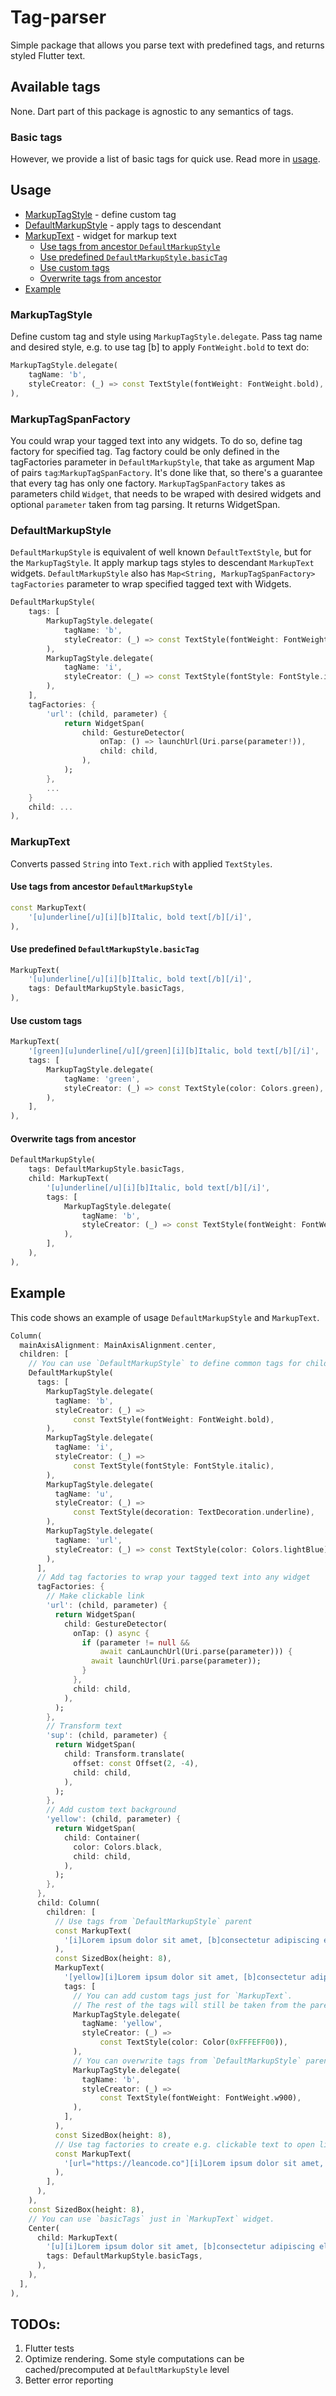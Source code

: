 # Tag-parser

Simple package that allows you parse text with predefined tags, and returns styled Flutter text.

## Available tags

None. Dart part of this package is agnostic to any semantics of tags.

### Basic tags

However, we provide a list of basic tags for quick use. Read more in [usage](#usage).

## Usage

* [MarkupTagStyle](#markuptagstyle) - define custom tag
* [DefaultMarkupStyle](#defaultmarkupstyle) - apply tags to descendant
* [MarkupText](#markuptext) - widget for markup text
  * [Use tags from ancestor `DefaultMarkupStyle`](#use-tags-from-ancestor-defaultmarkupstyle)
  * [Use predefined `DefaultMarkupStyle.basicTag`](#use-predefined-defaultmarkupstylebasictag)
  * [Use custom tags](#use-custom-tags)
  * [Overwrite tags from ancestor](#overwrite-tags-from-ancestor)
* [Example](#example) 

### MarkupTagStyle

Define custom tag and style using `MarkupTagStyle.delegate`. Pass tag name and desired style, e.g. to use tag [b] to apply `FontWeight.bold` to text do:

```dart
MarkupTagStyle.delegate(
    tagName: 'b',
    styleCreator: (_) => const TextStyle(fontWeight: FontWeight.bold),
),
```

### MarkupTagSpanFactory

You could wrap your tagged text into any widgets. To do so, define tag factory for specified tag. Tag factory could be only defined in the tagFactories parameter in `DefaultMarkupStyle`, that take as argument Map of pairs `tag`:`MarkupTagSpanFactory`. It's done like that, so there's a guarantee that every tag has only one factory.
`MarkupTagSpanFactory` takes as parameters child `Widget`, that needs to be wraped with desired widgets and optional `parameter` taken from tag parsing.
It returns WidgetSpan.

### DefaultMarkupStyle

`DefaultMarkupStyle` is equivalent of well known `DefaultTextStyle`, but for the `MarkupTagStyle`. It apply markup tags styles to descendant `MarkupText` widgets. 
`DefaultMarkupStyle` also has `Map<String, MarkupTagSpanFactory> tagFactories` parameter to wrap specified tagged text with Widgets.

```dart
DefaultMarkupStyle(
    tags: [
        MarkupTagStyle.delegate(
            tagName: 'b',
            styleCreator: (_) => const TextStyle(fontWeight: FontWeight.bold),
        ),
        MarkupTagStyle.delegate(
            tagName: 'i',
            styleCreator: (_) => const TextStyle(fontStyle: FontStyle.italic),
        ),
    ],
    tagFactories: {
        'url': (child, parameter) {
            return WidgetSpan(
                child: GestureDetector(
                    onTap: () => launchUrl(Uri.parse(parameter!)),
                    child: child,
                ),
            );
        },
        ...
    }
    child: ...
),
```

### MarkupText

Converts passed `String` into `Text.rich` with applied `TextStyles`.

#### Use tags from ancestor `DefaultMarkupStyle`

```dart 
const MarkupText(
    '[u]underline[/u][i][b]Italic, bold text[/b][/i]',
),
```

#### Use predefined `DefaultMarkupStyle.basicTag`  

```dart 
MarkupText(
    '[u]underline[/u][i][b]Italic, bold text[/b][/i]',
    tags: DefaultMarkupStyle.basicTags,
),
```

#### Use custom tags

```dart 
MarkupText(
    '[green][u]underline[/u][/green][i][b]Italic, bold text[/b][/i]',
    tags: [
        MarkupTagStyle.delegate(
            tagName: 'green',
            styleCreator: (_) => const TextStyle(color: Colors.green),
        ),
    ],
),
```

#### Overwrite tags from ancestor
  
```dart 
DefaultMarkupStyle(
    tags: DefaultMarkupStyle.basicTags,
    child: MarkupText(
        '[u]underline[/u][i][b]Italic, bold text[/b][/i]',
        tags: [
            MarkupTagStyle.delegate(
                tagName: 'b',
                styleCreator: (_) => const TextStyle(fontWeight: FontWeight.w900),
            ),
        ],
    ),
),
```

## Example

This code shows an example of usage `DefaultMarkupStyle` and `MarkupText`.

```dart
Column(
  mainAxisAlignment: MainAxisAlignment.center,
  children: [
    // You can use `DefaultMarkupStyle` to define common tags for children.
    DefaultMarkupStyle(
      tags: [
        MarkupTagStyle.delegate(
          tagName: 'b',
          styleCreator: (_) =>
              const TextStyle(fontWeight: FontWeight.bold),
        ),
        MarkupTagStyle.delegate(
          tagName: 'i',
          styleCreator: (_) =>
              const TextStyle(fontStyle: FontStyle.italic),
        ),
        MarkupTagStyle.delegate(
          tagName: 'u',
          styleCreator: (_) =>
              const TextStyle(decoration: TextDecoration.underline),
        ),
        MarkupTagStyle.delegate(
          tagName: 'url',
          styleCreator: (_) => const TextStyle(color: Colors.lightBlue),
        ),
      ],
      // Add tag factories to wrap your tagged text into any widget
      tagFactories: {
        // Make clickable link
        'url': (child, parameter) {
          return WidgetSpan(
            child: GestureDetector(
              onTap: () async {
                if (parameter != null &&
                    await canLaunchUrl(Uri.parse(parameter))) {
                  await launchUrl(Uri.parse(parameter));
                }
              },
              child: child,
            ),
          );
        },
        // Transform text
        'sup': (child, parameter) {
          return WidgetSpan(
            child: Transform.translate(
              offset: const Offset(2, -4),
              child: child,
            ),
          );
        },
        // Add custom text background
        'yellow': (child, parameter) {
          return WidgetSpan(
            child: Container(
              color: Colors.black,
              child: child,
            ),
          );
        },
      },
      child: Column(
        children: [
          // Use tags from `DefaultMarkupStyle` parent
          const MarkupText(
            '[i]Lorem ipsum dolor sit amet, [b]consectetur adipiscing elit[/b][/i]',
          ),
          const SizedBox(height: 8),
          MarkupText(
            '[yellow][i]Lorem ipsum dolor sit amet, [b]consectetur adipiscing elit[/b][/i][/yellow]',
            tags: [
              // You can add custom tags just for `MarkupText`.
              // The rest of the tags will still be taken from the parent.
              MarkupTagStyle.delegate(
                tagName: 'yellow',
                styleCreator: (_) =>
                    const TextStyle(color: Color(0xFFFEFF00)),
              ),
              // You can overwrite tags from `DefaultMarkupStyle` parent
              MarkupTagStyle.delegate(
                tagName: 'b',
                styleCreator: (_) =>
                    const TextStyle(fontWeight: FontWeight.w900),
              ),
            ],
          ),
          const SizedBox(height: 8),
          // Use tag factories to create e.g. clickable text to open link
          const MarkupText(
            '[url="https://leancode.co"][i]Lorem ipsum dolor sit amet, [b]consectetur adipiscing elit[/b][/i][/url]',
          ),
        ],
      ),
    ),
    const SizedBox(height: 8),
    // You can use `basicTags` just in `MarkupText` widget.
    Center(
      child: MarkupText(
        '[u][i]Lorem ipsum dolor sit amet, [b]consectetur adipiscing elit[/b][/i][/u]',
        tags: DefaultMarkupStyle.basicTags,
      ),
    ),
  ],
),
```

## TODOs:

1. Flutter tests
2. Optimize rendering. Some style computations can be cached/precomputed at `DefaultMarkupStyle` level
3. Better error reporting
